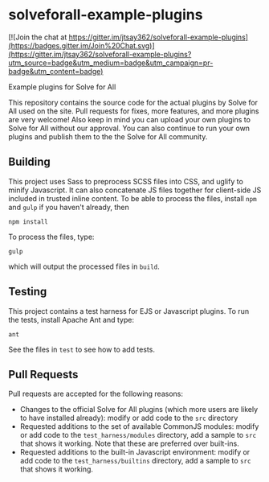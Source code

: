 solveforall-example-plugins
===========================

[![Join the chat at https://gitter.im/jtsay362/solveforall-example-plugins](https://badges.gitter.im/Join%20Chat.svg)](https://gitter.im/jtsay362/solveforall-example-plugins?utm_source=badge&utm_medium=badge&utm_campaign=pr-badge&utm_content=badge)

Example plugins for Solve for All

This repository contains the source code for the actual plugins by Solve for All used on the site. Pull requests for fixes, more features, and more plugins are very welcome! Also keep in mind you can upload your own plugins to Solve for All without our approval. You can also continue to run your own plugins and publish them to the the Solve for All community. 

## Building

This project uses Sass to preprocess SCSS files into CSS, and uglify to minify Javascript. It can also concatenate
JS files together for client-side JS included in trusted inline content. To be able to process the files, install `npm` and `gulp` if you haven't already, then

    npm install

To process the files, type:

    gulp
    
which will output the processed files in `build`.    

## Testing

This project contains a test harness for EJS or Javascript plugins. To run the tests, install Apache Ant and type:

    ant

See the files in `test` to see how to add tests.

## Pull Requests

Pull requests are accepted for the following reasons:

* Changes to the official Solve for All plugins (which more users are likely to have installed already): modify or add code to the `src` directory
* Requested additions to the set of available CommonJS modules: modify or add code to the `test_harness/modules` directory, add a sample to `src` that shows it working. Note that these are preferred over built-ins.
* Requested additions to the built-in Javascript environment: modify or add code to the `test_harness/builtins` directory, add a sample to `src` that shows it working.
 

